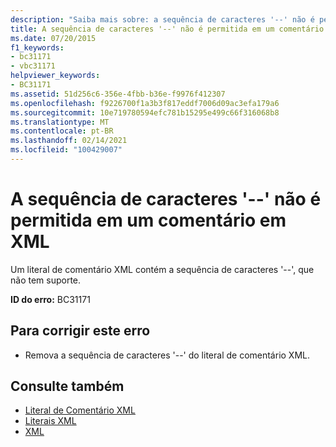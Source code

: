 ```yaml
---
description: "Saiba mais sobre: a sequência de caracteres '--' não é permitida em um comentário XML"
title: A sequência de caracteres '--' não é permitida em um comentário em XML
ms.date: 07/20/2015
f1_keywords:
- bc31171
- vbc31171
helpviewer_keywords:
- BC31171
ms.assetid: 51d256c6-356e-4fbb-b36e-f9976f412307
ms.openlocfilehash: f9226700f1a3b3f817eddf7006d09ac3efa179a6
ms.sourcegitcommit: 10e719780594efc781b15295e499c66f316068b8
ms.translationtype: MT
ms.contentlocale: pt-BR
ms.lasthandoff: 02/14/2021
ms.locfileid: "100429007"
---
```

# <a name="character-sequence----is-not-allowed-in-an-xml-comment"></a>A sequência de caracteres '--' não é permitida em um comentário em XML

Um literal de comentário XML contém a sequência de caracteres '--', que não tem suporte.  
  
 **ID do erro:** BC31171  
  
## <a name="to-correct-this-error"></a>Para corrigir este erro  
  
- Remova a sequência de caracteres '--' do literal de comentário XML.  
  
## <a name="see-also"></a>Consulte também

- [Literal de Comentário XML](../language-reference/xml-literals/xml-comment-literal.md)
- [Literais XML](../language-reference/xml-literals/index.md)
- [XML](../programming-guide/language-features/xml/index.md)
